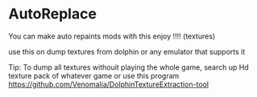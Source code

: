 # AutoReplace
You can make auto repaints mods with this enjoy !!!! (textures)

use this on dump textures from dolphin or any emulator that supports it

Tip: To dump all textures withouit playing the whole game, search up Hd texture pack of whatever game or use this program https://github.com/Venomalia/DolphinTextureExtraction-tool
